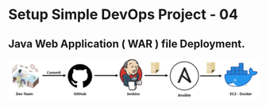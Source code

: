 # Setup Simple DevOps Project - 04

## Java Web Application ( WAR ) file Deployment.

![project 4](images/4/simple-devops-04.png)